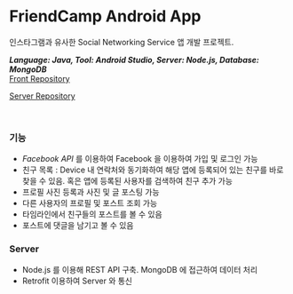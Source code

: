 # FriendCamp Android App

인스타그램과 유사한 Social Networking Service 앱 개발 프로젝트. 

<b><i>Language: Java, Tool: Android Studio, Server: Node.js, Database: MongoDB</i></b>
<br>
[Front Repository](https://github.com/jiwonny/friendcamp-andrioid-app-front)
<br>

[Server Repository](https://github.com/jiwonny/friendcamp-android-app-server)

<br>

### 기능
- <i>Facebook API</i> 를 이용하여 Facebook 을 이용하여 가입 및 로그인 가능
- 친구 목록 : Device 내 연락처와 동기화하여 해당 앱에 등록되어 있는 친구를 바로 찾을 수 있음. 혹은 앱에 등록된 사용자를 검색하여 친구 추가 가능
- 프로필 사진 등록과 사진 및 글 포스팅 가능
- 다른 사용자의 프로필 및 포스트 조회 가능
- 타임라인에서 친구들의 포스트를 볼 수 있음
- 포스트에 댓글을 남기고 볼 수 있음

### Server
- Node.js 를 이용해 REST API 구축. MongoDB 에 접근하여 데이터 처리
- Retrofit 이용하여 Server 와 통신

<br>
